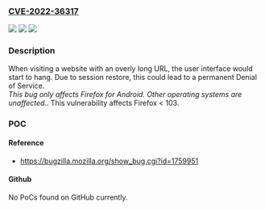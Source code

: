 ### [CVE-2022-36317](https://cve.mitre.org/cgi-bin/cvename.cgi?name=CVE-2022-36317)
![](https://img.shields.io/static/v1?label=Product&message=Firefox&color=blue)
![](https://img.shields.io/static/v1?label=Version&message=n%2Fa&color=blue)
![](https://img.shields.io/static/v1?label=Vulnerability&message=Long%20URL%20would%20hang%20Firefox%20for%20Android&color=brighgreen)

### Description

When visiting a website with an overly long URL, the user interface would start to hang. Due to session restore, this could lead to a permanent Denial of Service.<br>*This bug only affects Firefox for Android. Other operating systems are unaffected.*. This vulnerability affects Firefox < 103.

### POC

#### Reference
- https://bugzilla.mozilla.org/show_bug.cgi?id=1759951

#### Github
No PoCs found on GitHub currently.

